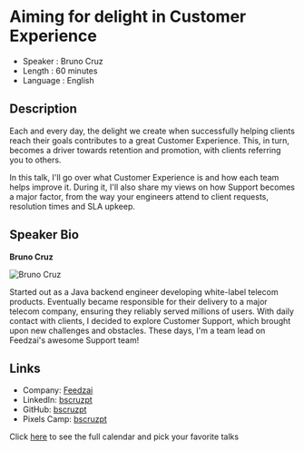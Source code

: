 Aiming for delight in Customer Experience
=========================================

* Speaker   : Bruno Cruz
* Length    : 60 minutes
* Language  : English
 
Description
-----------

Each and every day, the delight we create when successfully helping clients reach their goals contributes to a great Customer Experience. This, in turn, becomes a driver towards retention and promotion, with clients referring you to others.

In this talk, I'll go over what Customer Experience is and how each team helps improve it. During it, I'll also share my views on how Support becomes a major factor, from the way your engineers attend to client requests, resolution times and SLA upkeep.

Speaker Bio
-----------

**Bruno Cruz**

![Bruno Cruz](https://avatars1.githubusercontent.com/u/1176618?s=460&v=4)

Started out as a Java backend engineer developing white-label telecom products. Eventually became responsible for their delivery to a major telecom company, ensuring they reliably served millions of users. With daily contact with clients, I decided to explore Customer Support, which brought upon new challenges and obstacles. These days, I'm a team lead on Feedzai's awesome Support team! 

Links
-----

* Company: [Feedzai](https://feedzai.com/)
* LinkedIn: [bscruzpt](https://www.linkedin.com/in/bscruzpt/)
* GitHub: [bscruzpt](https://github.com/bscruzpt/)
* Pixels Camp: [bscruzpt](https://pixels.camp/bscruzpt)

Click [here][1] to see the full calendar and pick your favorite talks

[1]: https://pixels.camp/schedule/
